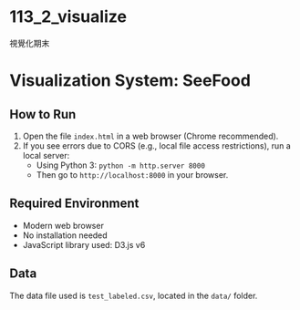 # 113_2_visualize
視覺化期末

# Visualization System: SeeFood

## How to Run
1. Open the file `index.html` in a web browser (Chrome recommended).
2. If you see errors due to CORS (e.g., local file access restrictions), run a local server:
   - Using Python 3: `python -m http.server 8000`
   - Then go to `http://localhost:8000` in your browser.

## Required Environment
- Modern web browser
- No installation needed
- JavaScript library used: D3.js v6

## Data
The data file used is `test_labeled.csv`, located in the `data/` folder.
